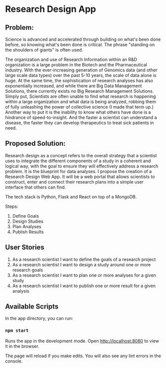 # Research Design App

## Problem:
Science is advanced and accelerated through building on what's been done before, so knowing what's been done is critical. The phrase "standing on the shoulders of giants" is often used.

The organization and use of Research Information within an R&D organization is a large problem in the Biotech and the Pharmaceutical industry. With the ever-increasing generation of Genomics data (and other large scale data types) over the past 5-10 years, the scale of data alone is huge. At the same time, the sophistication of research analyses has also exponentially increased, and while there are Big Data Management Solutions, there currently exists no Big Research Management Solutions. Simply put, Scientists are often unable to find what research is happening within a large organization and what data is being analyzed, robbing them of fully unleashing the power of collective science (I made that term up.) Another way to put it is the inability to know what others have done is a hindrance of speed-to-insight. And the faster a scientist can understand a disease, the faster they can develop therapeutics to treat sick patients in need.

## Proposed Solution:
Research design as a concept refers to the overall strategy that a scientist uses to integrate the different components of a study in a coherent and logical way, with the goal to ensure they will effectively address a research problem. It is the blueprint for data analyses. I propose the creation of a Research Design Web App. It will be a web portal that allows scientists to construct, enter and connect their research plans into a simple user interface that others can find.

The tech stack is Python, Flask and React on top of a MongoDB.

Steps:
1. Define Goals
2. Design Studies
3. Plan Analyses
4. Publish Results

## User Stories
1. As a research scientist I want to define the goals of a research project
2. As a research scientist I want to design a study around one or more research goals
3. As a research scientist I want to plan one or more analyses for a given study
4. As a research scientist I want to publish one or more result for a given analysis

## Available Scripts
In the app directory, you can run:

### `npm start`

Runs the app in the development mode.
Open [http://localhost:8080](http://localhost:8080) to view it in the browser.

The page will reload if you make edits.
You will also see any lint errors in the console.